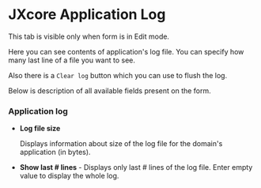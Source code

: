 # JXcore Application Log

This tab is visible only when form is in Edit mode.

Here you can see contents of application's log file. You can specify how many last line of a file you want to see.

Also there is a `Clear log` button which you can use to flush the log.

Below is description of all available fields present on the form.

<h3>Application log</h3><ul>
<li><p><b>Log file size</b></p>
<p>  Displays information about size of the log file for the domain&#39;s application (in bytes).</p>
</li>
<li><p><b>Show last # lines</b> - Displays only last # lines of the log file. Enter empty value to display the whole log.</p>
</li>
</ul>
